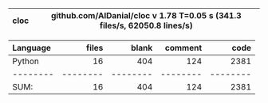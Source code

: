 cloc|github.com/AlDanial/cloc v 1.78  T=0.05 s (341.3 files/s, 62050.8 lines/s)
--- | ---

Language|files|blank|comment|code
:-------|-------:|-------:|-------:|-------:
Python|16|404|124|2381
--------|--------|--------|--------|--------
SUM:|16|404|124|2381
